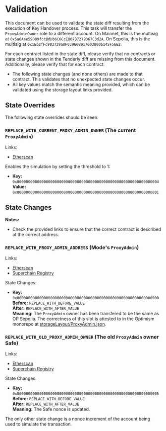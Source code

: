 # Validation

This document can be used to validate the state diff resulting from the execution of Key Handover process. 
This task will transfer the `ProxyAdminOwner` role to a different account. 
On Mainnet, this is the multisig at `0x5a0Aae59D09fccBdDb6C6CcEB07B7279367C3d2A`. 
On Sepolia, this is the multisig at `0x1Eb2fFc903729a0F03966B917003800b145F56E2`.

For each contract listed in the state diff, please verify that no contracts or state changes shown in the Tenderly diff are missing from this document. Additionally, please verify that for each contract:

- The following state changes (and none others) are made to that contract. This validates that no unexpected state changes occur.
- All key values match the semantic meaning provided, which can be validated using the storage layout links provided.

## State Overrides

The following state overrides should be seen:

### `REPLACE_WITH_CURRENT_PROXY_ADMIN_OWNER` (The current `ProxyAdmin`)

Links:
- [Etherscan](https://sepolia.etherscan.io/address/REPLACE_WITH_CURRENT_PROXY_ADMIN_OWNER)

Enables the simulation by setting the threshold to 1:

- **Key:** `0x0000000000000000000000000000000000000000000000000000000000000004` <br/>
  **Value:** `0x0000000000000000000000000000000000000000000000000000000000000001`


## State Changes

**Notes:**
- Check the provided links to ensure that the correct contract is described at the correct address.

### `REPLACE_WITH_PROXY_ADMIN_ADDRESS` (Mode's `ProxyAdmin`)

Links:
- [Etherscan](https://sepolia.etherscan.io/address/REPLACE_WITH_PROXY_ADMIN_ADDRESS)
- [Superchain Registry](REPLACE_WITH_LINK_TO_ADDRESS_IN_REGISTRY)

State Changes:
- **Key:** `0x0000000000000000000000000000000000000000000000000000000000000000` <br/>
  **Before:** `REPLACE_WITH_BEFORE_VALUE` <br/>
  **After:** `REPLACE_WITH_AFTER_VALUE` <br/>
  **Meaning:** The `ProxyAdmin` owner has been transfered to be the same as OP Sepolia. The correctness of this slot is attested to in the Optimism monorepo at [storageLayout/ProxyAdmin.json](https://github.com/ethereum-optimism/optimism/blob/e6ef3a900c42c8722e72c2e2314027f85d12ced5/packages/contracts-bedrock/snapshots/storageLayout/ProxyAdmin.json#L3-L8).

### `REPLACE_WITH_OLD_PROXY_ADMIN_OWNER` (The old `ProxyAdmin` owner Safe)

Links:
- [Etherscan](https://sepolia.etherscan.io/address/REPLACE_WITH_OLD_PROXY_ADMIN_OWNER)
- [Superchain Registry](REPLACE_WITH_LINK_TO_ADDRESS_IN_REGISTRY)

State Changes:
- **Key:** `0x0000000000000000000000000000000000000000000000000000000000000005` <br/>
  **Before:** `REPLACE_WITH_BEFORE_VALUE`<br/>
  **After:** `REPLACE_WITH_AFTER_VALUE` <br/>
  **Meaning:** The Safe nonce is updated.

The only other state change is a nonce increment of the account being used to simulate the transaction.